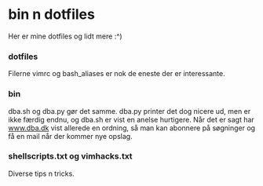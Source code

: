 # bin n dotfiles
Her er mine dotfiles og lidt mere :^)

### dotfiles
Filerne vimrc og bash\_aliases er nok de eneste der er interessante.

### bin
dba.sh og dba.py gør det samme. dba.py printer det dog nicere ud, men er ikke færdig endnu, og dba.sh er vist en anelse hurtigere. Når det er sagt har <a href="www.dba.dk">www.dba.dk</a> vist allerede en ordning, så man kan abonnere på søgninger og få en mail når der kommer nye opslag.

### shellscripts.txt og vimhacks.txt
Diverse tips n tricks.

